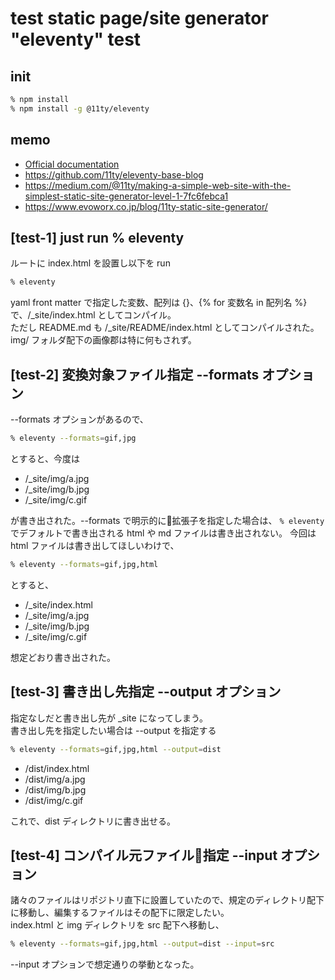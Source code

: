 # test static page/site generator "eleventy" test

## init

```zsh
% npm install
% npm install -g @11ty/eleventy
```

## memo

- [Official documentation](https://www.11ty.io/docs/)
- https://github.com/11ty/eleventy-base-blog
- https://medium.com/@11ty/making-a-simple-web-site-with-the-simplest-static-site-generator-level-1-7fc6febca1
- https://www.evoworx.co.jp/blog/11ty-static-site-generator/

## [test-1] just run % eleventy

ルートに index.html を設置し以下を run

```zsh
% eleventy
```

yaml front matter で指定した変数、配列は \{\}、\{% for 変数名 in 配列名 %\} で、/_site/index.html としてコンパイル。  
ただし README.md も /_site/README/index.html としてコンパイルされた。
img/ フォルダ配下の画像郡は特に何もされず。

## [test-2] 変換対象ファイル指定 --formats オプション

--formats オプションがあるので、

```zsh
% eleventy --formats=gif,jpg
```

とすると、今度は

- /_site/img/a.jpg
- /_site/img/b.jpg
- /_site/img/c.gif

が書き出された。--formats で明示的に拡張子を指定した場合は、 ```% eleventy``` でデフォルトで書き出される html や md ファイルは書き出されない。
今回は html ファイルは書き出してほしいわけで、

```zsh
% eleventy --formats=gif,jpg,html
```

とすると、

- /_site/index.html
- /_site/img/a.jpg
- /_site/img/b.jpg
- /_site/img/c.gif

想定どおり書き出された。

## [test-3] 書き出し先指定 --output オプション

指定なしだと書き出し先が _site になってしまう。  
書き出し先を指定したい場合は --output を指定する

```zsh
% eleventy --formats=gif,jpg,html --output=dist
```

- /dist/index.html
- /dist/img/a.jpg
- /dist/img/b.jpg
- /dist/img/c.gif

これで、dist ディレクトリに書き出せる。

## [test-4] コンパイル元ファイル指定 --input オプション

諸々のファイルはリポジトリ直下に設置していたので、規定のディレクトリ配下に移動し、編集するファイルはその配下に限定したい。  
index.html と img ディレクトリを src 配下へ移動し、

```zsh
% eleventy --formats=gif,jpg,html --output=dist --input=src

```

--input オプションで想定通りの挙動となった。

